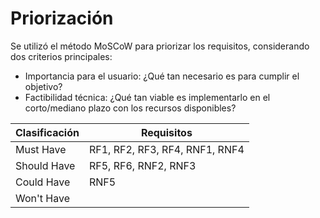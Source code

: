 # Priorización
Se utilizó el método MoSCoW para priorizar los requisitos, considerando dos criterios principales:
- Importancia para el usuario: ¿Qué tan necesario es para cumplir el objetivo?
- Factibilidad técnica: ¿Qué tan viable es implementarlo en el corto/mediano plazo con los recursos disponibles?

| Clasificación| Requisitos    |  
| ------------ | ------------- |  
| Must Have    | RF1, RF2, RF3, RF4, RNF1, RNF4|  
| Should Have  | RF5, RF6, RNF2, RNF3  |  
| Could Have   | RNF5  |  
| Won't Have   | |
